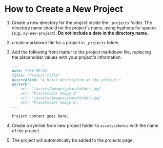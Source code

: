 # How to Create a New Project

1.  Create a new directory for the project inside the `_projects` folder. The directory name should be the project's name, using hyphens for spaces (e.g., `my-new-project`). **Do not include a date in the directory name.**
2.  create markdown file for a project in `_projects` folder.
3.  Add the following front matter to the project markdown file, replacing the placeholder values with your project's information:

    ```markdown
    ---
    date: YYYY-MM-DD
    title: "Project Title"
    description: "A brief description of the project."
    gallery:
      - url: "/assets/images/placeholder.jpg"
        alt: "Placeholder Image 1"
      - url: "/assets/images/placeholder.jpg"
        alt: "Placeholder Image 2"
    ---

    Project content goes here.
    ```
4.  Create a symlink from new project folder to `assets/photos` with the name of the project.
5.  The project will automatically be added to the projects page.
